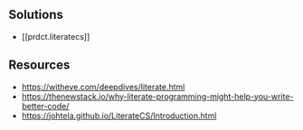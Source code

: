 

## Solutions

- [[prdct.literatecs]]

## Resources

- https://witheve.com/deepdives/literate.html
- https://thenewstack.io/why-literate-programming-might-help-you-write-better-code/
- https://johtela.github.io/LiterateCS/Introduction.html